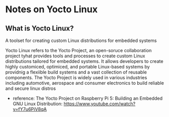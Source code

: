 
# Notes on Yocto Linux 

## What is Yocto Linux? 

 A toolset for creating custom Linux distributions for embedded systems

 Yocto Linux refers to the Yocto Project, an open-soruce collaboration project tyhat provides tools
 and processes to create custom Linux distributions tailored for embedded systems. It allows developers
 to create highly customiced, optimiced, and portable Linux-based systems by providnig a flexiible build
 systems and a vast collection of reusable components. The Yocto Project is widely used in various
 industries including automotive, aerospace and consumer electronics to build reliable and secure 
 linux distros

 - reference: The Yocto Project on Raspberry Pi 5: Building an Embedded GNU Linux Distribution: https://www.youtube.com/watch?v=fY7u6PiV8qA
 

